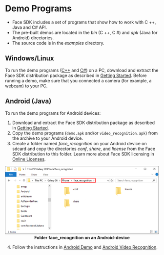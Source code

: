 # Demo Programs

* Face SDK includes a set of programs that show how to work with C ++, Java and C# API.  
* The pre-built demos are located in the *bin* (C ++, C #) and *apk* (Java for Android) directories.  
* The source code is in the *examples* directory.

## Windows/Linux

To run the demo programs ([C++](cpp) and [C#](csharp)) on a PC, download and extract the Face SDK distribution package as described in [Getting Started](../getting_started.md). Before running a demo, make sure that you connected a camera (for example, a webcam) to your PC.

## Android (Java)

To run the demo programs for Android devices:

1. Download and extract the Face SDK distribution package as described in [Getting Started](../getting_started.md).
2. Copy the demo programs (`demo.apk` and/or `video_recognition.apk`) from the archive to your Android device.
3. Create a folder named *face_recognition* on your Android device on sdcard and copy the directories *conf*, *share*, and *license* from the Face SDK distribution to this folder. Learn more about Face SDK licensing in [Online Licenses](../licenses.md#online-licenses).

<p align="center">
<img width="600" src="../img/android_folders.png"><br>
<b>Folder face_recognition on an Android-device</b>
</p>

4. Follow the instructions in [Android Demo](java/java_demos.md/#android-demo) and [Android Video Recognition](java/java_demos.md#android-video-recognition).
